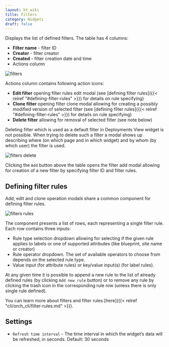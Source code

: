 ```yaml
---
layout: bt_wiki
title: Filters
category: Widgets
draft: false
---
```


Displays the list of defined filters.
The table has 4 columns:

* **Filter name** - filter ID
* **Creator** - filter creator
* **Created** - filter creation date and time
* Actions column

![filters]( /images/ui/widgets/filters.png )

Actions column contains following action icons:

* **Edit filter** opening filter rules edit modal (see [defining filter rules]({{< relref "#defining-filter-rules" >}}) for details on rule specifying)
* **Clone filter** opening filter clone modal allowing for creating a possibly modified version of selected filter (see [defining filter rules]({{< relref "#defining-filter-rules" >}}) for details on rule specifying)
* **Delete filter** allowing for removal of selected filter (see note below)

Deleting filter which is used as a default filter in Deployments View widget is not possible.
When trying to delete such a filter a modal shows up describing where (on which page and in which widget) and by whom (by which user) the filter is used.

![filters delete]( /images/ui/widgets/filters-delete.png ) 


Clicking the `Add` button above the table opens the filter add modal allowing for creation of a new filter by specifying filter ID and filter rules.

## Defining filter rules

Add, edit and clone operation modals share a common component for defining filter rules.

![filters rules]( /images/ui/widgets/filters-rules.png ) 

The component presents a list of rows, each representing a single filter rule. Each row contains three inputs:

* Rule type selection dropdown allowing for selecting if the given rule applies to labels or one of supported attributes (like blueprint, site name or creator)
* Rule operator dropdown. The set of available operators to choose from depends on the selected rule type.
* Value input (for attribute rules) or key/value input(s) (for label rules). 

At any given time it is possible to append a new rule to the list of already defined rules (by clicking `Add new rule` button) or to remove any rule by clicking the trash icon in the corresponding rule row (unless there is only single rule defined).

You can learn more about filters and filter rules [here]({{< relref "cli/orch_cli/filter-rules.md" >}}).

## Settings

* `Refresh time interval` - The time interval in which the widget’s data will be refreshed, in seconds. Default: 30 seconds

